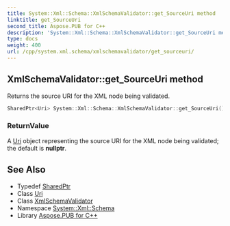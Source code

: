 ```yaml
---
title: System::Xml::Schema::XmlSchemaValidator::get_SourceUri method
linktitle: get_SourceUri
second_title: Aspose.PUB for C++
description: 'System::Xml::Schema::XmlSchemaValidator::get_SourceUri method. Returns the source URI for the XML node being validated in C++.'
type: docs
weight: 400
url: /cpp/system.xml.schema/xmlschemavalidator/get_sourceuri/
---
```

## XmlSchemaValidator::get_SourceUri method


Returns the source URI for the XML node being validated.

```cpp
SharedPtr<Uri> System::Xml::Schema::XmlSchemaValidator::get_SourceUri()
```


### ReturnValue

A [Uri](../../../system/uri/) object representing the source URI for the XML node being validated; the default is **nullptr**.

## See Also

* Typedef [SharedPtr](../../../system/sharedptr/)
* Class [Uri](../../../system/uri/)
* Class [XmlSchemaValidator](../)
* Namespace [System::Xml::Schema](../../)
* Library [Aspose.PUB for C++](../../../)
